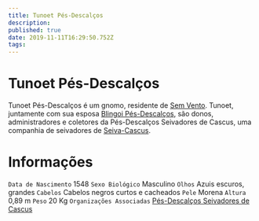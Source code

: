 ```yaml
---
title: Tunoet Pés-Descalços
description: 
published: true
date: 2019-11-11T16:29:50.752Z
tags: 
---
```


<!-- SUBTITLE: Visão geral sobre Tunoet Pés-Descalços -->

# Tunoet Pés-Descalços
Tunoet Pés-Descalços é um gnomo, residente de [Sem Vento](http://localhost/lugares/plano-material/drafeon/sudeste-de-drafeon/sem-vento#sem-vento). Tunoet, juntamente com sua esposa [Blingoi Pés-Descalços](http://localhost/individuos/blingoi-pes-descalcos#blingoi-pes-descalcos), são donos, administradores e coletores da Pés-Descalços Seivadores de Cascus, uma companhia de seivadores de [Seiva-Cascus](http://localhost/fauna-e-flora/pe-cascus#pe-cascus).

# Informações
`Data de Nascimento` 1548 
`Sexo Biológico` Masculino
`Olhos` Azuis escuros, grandes
`Cabelos` Cabelos negros curtos e cacheados
`Pele` Morena
`Altura` 0,89 m
`Peso` 20 Kg
`Organizações Associadas` [Pés-Descalços Seivadores de Cascus](http://localhost/faccoes/faccoes-independentes/pes-descalcos-seivadores-de-cascus#pes-descalcos-seivadores-de-cascus)

